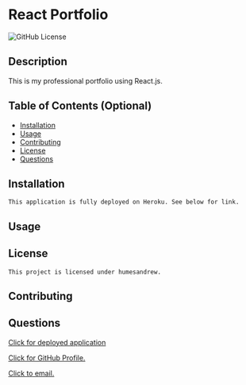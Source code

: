 
# React Portfolio

  ![GitHub License](https://img.shields.io/badge/license-humesandrew-blue.svg)
  ## Description
  This is my professional portfolio using React.js. 

  ## Table of Contents (Optional)
  - [Installation](#installation)
  - [Usage](#usage)
  - [Contributing](#contributing)
  - [License](#license)
  - [Questions](#questions)

  ## Installation
    This application is fully deployed on Heroku. See below for link. 
  

  ## Usage

  ## License
    This project is licensed under humesandrew.

  ## Contributing
    

  ## Questions

  [Click for deployed application](https://portfolioandyhumes.herokuapp.com/)

  [Click for GitHub Profile.](https://github.com/humesandrew)

  [Click to email.](mailto:humes.andrew@gmail.com)

